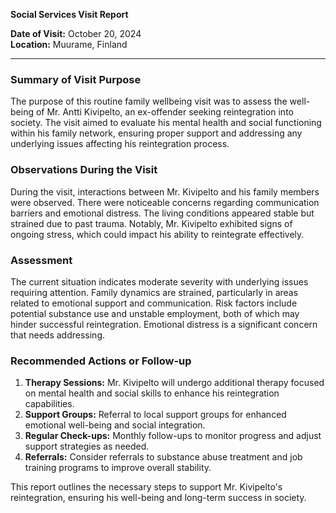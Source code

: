 

**Social Services Visit Report**

**Date of Visit:** October 20, 2024  
**Location:** Muurame, Finland  

---

### Summary of Visit Purpose  
The purpose of this routine family wellbeing visit was to assess the well-being of Mr. Antti Kivipelto, an ex-offender seeking reintegration into society. The visit aimed to evaluate his mental health and social functioning within his family network, ensuring proper support and addressing any underlying issues affecting his reintegration process.

### Observations During the Visit  
During the visit, interactions between Mr. Kivipelto and his family members were observed. There were noticeable concerns regarding communication barriers and emotional distress. The living conditions appeared stable but strained due to past trauma. Notably, Mr. Kivipelto exhibited signs of ongoing stress, which could impact his ability to reintegrate effectively.

### Assessment  
The current situation indicates moderate severity with underlying issues requiring attention. Family dynamics are strained, particularly in areas related to emotional support and communication. Risk factors include potential substance use and unstable employment, both of which may hinder successful reintegration. Emotional distress is a significant concern that needs addressing.

### Recommended Actions or Follow-up  
1. **Therapy Sessions:** Mr. Kivipelto will undergo additional therapy focused on mental health and social skills to enhance his reintegration capabilities.
2. **Support Groups:** Referral to local support groups for enhanced emotional well-being and social integration.
3. **Regular Check-ups:** Monthly follow-ups to monitor progress and adjust support strategies as needed.
4. **Referrals:** Consider referrals to substance abuse treatment and job training programs to improve overall stability.

This report outlines the necessary steps to support Mr. Kivipelto's reintegration, ensuring his well-being and long-term success in society.